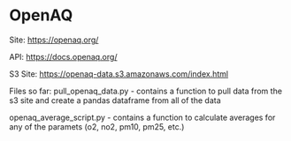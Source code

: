 # OpenAQ

Site:
https://openaq.org/

API:
https://docs.openaq.org/

S3 Site:
https://openaq-data.s3.amazonaws.com/index.html

Files so far:
pull_openaq_data.py - contains a function to pull data from the s3 site and create a pandas dataframe from all of the data

openaq_average_script.py - contains a function to calculate averages for any of the paramets (o2, no2, pm10, pm25, etc.)

